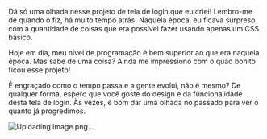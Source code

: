 Dá só uma olhada nesse projeto de tela de login que eu criei! Lembro-me de quando o fiz, há muito tempo atrás. Naquela época, eu ficava surpreso com a quantidade de coisas que era possível fazer usando apenas um CSS básico.

Hoje em dia, meu nível de programação é bem superior ao que era naquela época. Mas sabe de uma coisa? Ainda me impressiono com o quão bonito ficou esse projeto!

É engraçado como o tempo passa e a gente evolui, não é mesmo? De qualquer forma, espero que você goste do design e da funcionalidade desta tela de login. Às vezes, é bom dar uma olhada no passado para ver o quanto já progredimos.

![Uploading image.png…]()
